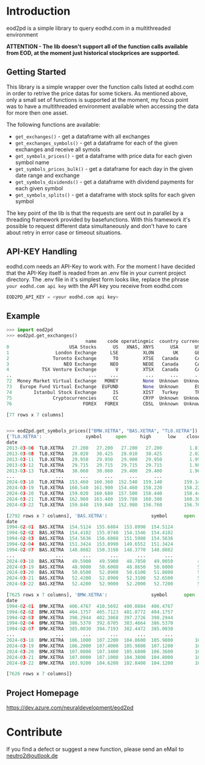 # Introduction

eod2pd is a simple library to query eodhd.com in a multithreaded environment

**ATTENTION - The lib doesn't support all of the function calls available from EOD,
at the moment just historical stockprices are supported.**

## Getting Started

This library is a simple wrapper over the function calls listed at eodhd.com in order to retrive the price datas for some tickers. As mentioned above, only a small set of functions is supported at the moment, my focus point was to have a multithreaded environment available when accessing the data for more then one asset.

The following functions are available:

- `get_exchanges()` - get a dataframe with all exchanges
- `get_exchanges_symbols()` - get a dataframe for each of the given exchanges and receive all symols
- `get_symbols_prices()` - get a dataframe with price data for each given symbol name
- `get_symbols_prices_bulk()` - get a dataframe for each day in the given date range and exchange
- `get_symbols_dividends()` - get a dataframe with dividend payments for each given symbol
- `get_symbols_splits()` - get a dataframe with stock splits for each given symbol

The key point of the lib is that the requests are sent out in parallel by a threading framework provided by basefunctions. With this framework it's possible to request different data simultaneously and don't have to care about retry in error case or timeout situations.

## API-KEY Handling

eodhd.com needs an API-Key to work with. For the moment I have decided that the API-Key itself is readed from an .env file in your current project directory. The .env file in it's simplest form looks like, replace the phrase `your eodhd.com api key` with the API key you receive from eodhd.com

```python
EOD2PD_API_KEY = <your eodhd.com api key>
```

## Example

```python
>>> import eod2pd
>>> eod2pd.get_exchanges()
                             name    code operatingmic  country currency countryiso2 countryiso3
0                      USA Stocks      US   XNAS, XNYS      USA      USD          US         USA
1                 London Exchange     LSE         XLON       UK      GBP          GB         GBR
2                Toronto Exchange      TO         XTSE   Canada      CAD          CA         CAN
3                    NEO Exchange     NEO         NEOE   Canada      CAD          CA         CAN
4            TSX Venture Exchange       V         XTSX   Canada      CAD          CA         CAN
..                            ...     ...          ...      ...      ...         ...         ...
72  Money Market Virtual Exchange   MONEY         None  Unknown  Unknown                        
73   Europe Fund Virtual Exchange  EUFUND         None  Unknown      EUR                        
74        Istanbul Stock Exchange      IS         XIST   Turkey      TRY          TR         TUR
75               Cryptocurrencies      CC         CRYP  Unknown  Unknown                        
76                          FOREX   FOREX         CDSL  Unknown  Unknown                        

[77 rows x 7 columns]


>>> eod2pd.get_symbols_prices(["BMW.XETRA", "BAS.XETRA", "TL0.XETRA"])
{'TL0.XETRA':                symbol     open     high      low    close  adjusted_close  volume
date                                                                             
2013-03-06  TL0.XETRA   27.200   27.200   27.200   27.200          1.8133      50
2013-03-08  TL0.XETRA   28.020   30.425   28.010   30.425          2.0283     282
2013-03-11  TL0.XETRA   29.950   29.950   29.900   29.950          1.9967     210
2013-03-12  TL0.XETRA   29.715   29.715   29.715   29.715          1.9810     100
2013-03-13  TL0.XETRA   30.060   30.060   29.400   29.400          1.9600      67
...               ...      ...      ...      ...      ...             ...     ...
2024-03-18  TL0.XETRA  153.460  160.360  152.540  159.140        159.1400  150581
2024-03-19  TL0.XETRA  160.540  161.900  154.460  158.220        158.2200   85696
2024-03-20  TL0.XETRA  159.020  160.680  157.500  158.440        158.4400   62072
2024-03-21  TL0.XETRA  162.960  163.480  159.780  160.380        160.3800   65229
2024-03-22  TL0.XETRA  159.840  159.840  152.980  156.760        156.7600  113692

[2792 rows x 7 columns], 'BAS.XETRA':                symbol      open      high       low     close  adjusted_close   volume
date                                                                                  
1994-02-01  BAS.XETRA  154.5124  155.6884  153.8990  154.5124          2.4273  1565840
1994-02-02  BAS.XETRA  154.4102  155.0748  154.1546  154.4102          2.4257  1044460
1994-02-03  BAS.XETRA  154.5636  156.6088  151.5980  154.5636          2.4281  2216020
1994-02-04  BAS.XETRA  151.3424  153.8990  149.6552  151.3424          2.3775  1569320
1994-02-07  BAS.XETRA  148.8882  150.3198  148.3770  148.8882          2.3390  2213040
...               ...       ...       ...       ...       ...             ...      ...
2024-03-18  BAS.XETRA   49.5900   49.5900   48.7850   49.0050         49.0050  1302269
2024-03-19  BAS.XETRA   48.9800   50.6000   48.8650   50.6000         50.6000  3781991
2024-03-20  BAS.XETRA   50.6500   52.0900   50.6100   51.8800         51.8800  4141824
2024-03-21  BAS.XETRA   52.4200   52.8900   52.3100   52.6500         52.6500  2998619
2024-03-22  BAS.XETRA   52.4200   52.9000   52.2000   52.7200         52.7200  2335875

[7625 rows x 7 columns], 'BMW.XETRA':                symbol      open      high       low     close  adjusted_close   volume
date                                                                                  
1994-02-01  BMW.XETRA  406.4767  410.5692  400.0884  406.4767          5.1169  2677750
1994-02-02  BMW.XETRA  404.1757  405.7123  401.8772  404.1757          5.0880  2083911
1994-02-03  BMW.XETRA  398.2944  402.3868  397.2726  398.2944          5.0139  1822376
1994-02-04  BMW.XETRA  386.5370  392.6705  383.4664  386.5370          4.8659  2529985
1994-02-07  BMW.XETRA  385.0030  394.7193  382.4472  385.0030          4.8466  1404435
...               ...       ...       ...       ...       ...             ...      ...
2024-03-18  BMW.XETRA  106.1000  107.2200  104.8600  105.9800        105.9800   760275
2024-03-19  BMW.XETRA  106.2000  107.4000  105.9800  107.1200        107.1200   864978
2024-03-20  BMW.XETRA  107.0800  107.3400  105.6800  106.3600        106.3600   704215
2024-03-21  BMW.XETRA  107.0000  107.1000  104.3800  104.8000        104.8000  1509736
2024-03-22  BMW.XETRA  103.9200  104.6200  102.8400  104.1200        104.1200  1303067

[7626 rows x 7 columns]} 
```

## Project Homepage

<https://dev.azure.com/neuraldevelopment/eod2pd>

# Contribute

If you find a defect or suggest a new function, please send an eMail to <neutro2@outlook.de>
